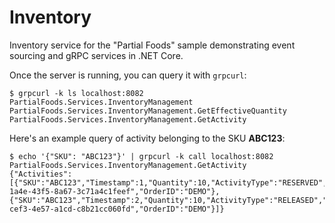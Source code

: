 # Inventory
Inventory service for the "Partial Foods" sample demonstrating event sourcing and gRPC services in .NET Core.

Once the server is running, you can query it with `grpcurl`:

```
$ grpcurl -k ls localhost:8082 PartialFoods.Services.InventoryManagement
PartialFoods.Services.InventoryManagement.GetEffectiveQuantity
PartialFoods.Services.InventoryManagement.GetActivity
```

Here's an example query of activity belonging to the SKU **ABC123**:

```
$ echo '{"SKU": "ABC123"}' | grpcurl -k call localhost:8082 PartialFoods.Services.InventoryManagement.GetActivity
{"Activities":[{"SKU":"ABC123","Timestamp":1,"Quantity":10,"ActivityType":"RESERVED","ActivityID":"6b082670-1a4e-43f5-8a67-3c71a4c1feef","OrderID":"DEMO"},{"SKU":"ABC123","Timestamp":2,"Quantity":10,"ActivityType":"RELEASED","ActivityID":"9f68ab19-cef3-4e57-a1cd-c8b21cc060fd","OrderID":"DEMO"}]}
```